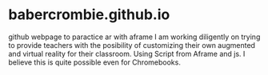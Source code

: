 # babercrombie.github.io
github webpage to paractice ar with aframe
I am working diligently on trying to provide teachers with the posibility of customizing their own augmented and virtual reality for their classroom. Using Script from Aframe and js. I believe this is quite possible even for Chromebooks.
